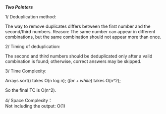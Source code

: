 ***Two Pointers***

1/ Deduplication method:  

The way to remove duplicates differs between the first number and the second/third numbers. Reason: The same number can appear in different combinations, but the same combination should not appear more than once.  

2/ Timing of deduplication:  

The second and third numbers should be deduplicated only after a valid combination is found; otherwise, correct answers may be skipped.  

3/ Time Complexity:  

Arrays.sort() takes O(n log n);
(*for* + *while*) takes O(n^2);

So the final TC is O(n^2).

4/ Space Complexity：  
Not including the output: O(1)